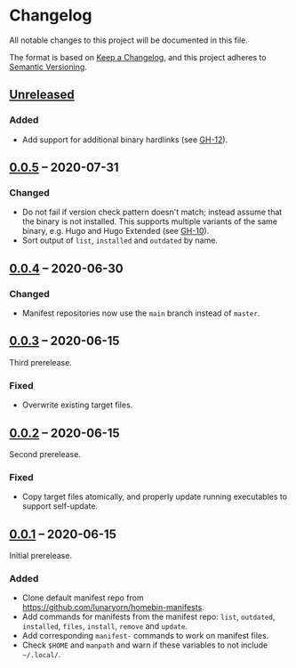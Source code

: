 # Changelog
All notable changes to this project will be documented in this file.

The format is based on [Keep a Changelog](https://keepachangelog.com/en/1.0.0/),
and this project adheres to [Semantic Versioning](https://semver.org/spec/v2.0.0.html).

## [Unreleased]

### Added

- Add support for additional binary hardlinks (see [GH-12]).

[GH-12]: https://github.com/lunaryorn/homebins/issues/12

## [0.0.5] – 2020-07-31

### Changed

- Do not fail if version check pattern doesn't match; instead assume that the binary is not installed.
    This supports multiple variants of the same binary, e.g. Hugo and Hugo Extended (see [GH-10]).
- Sort output of `list`, `installed` and `outdated` by name.

[GH-10]: https://github.com/lunaryorn/homebins/issues/10

## [0.0.4] – 2020-06-30

### Changed

- Manifest repositories now use the `main` branch instead of `master`.

## [0.0.3] – 2020-06-15

Third prerelease.

### Fixed

- Overwrite existing target files.

## [0.0.2] – 2020-06-15


Second prerelease.

### Fixed

- Copy target files atomically, and properly update running executables to support self-update.

## [0.0.1] – 2020-06-15

Initial prerelease.

### Added

- Clone default manifest repo from <https://github.com/lunaryorn/homebin-manifests>.
- Add commands for manifests from the manifest repo: `list`, `outdated`, `installed`, `files`, `install`, `remove` and `update`.
- Add corresponding `manifest-` commands to work on manifest files.
- Check `$HOME` and `manpath` and warn if these variables to not include `~/.local/`.

[0.0.1]: https://github.com/lunaryorn/homebins/releases/tag/v0.0.1
[0.0.2]: https://github.com/lunaryorn/homebins/compare/v0.0.1...v0.0.2
[0.0.3]: https://github.com/lunaryorn/homebins/compare/v0.0.2...v0.0.3
[0.0.4]: https://github.com/lunaryorn/homebins/compare/v0.0.3...v0.0.4
[0.0.5]: https://github.com/lunaryorn/homebins/compare/v0.0.4...v0.0.5
[Unreleased]: https://github.com/lunaryorn/homebins/compare/v0.0.5...HEAD

